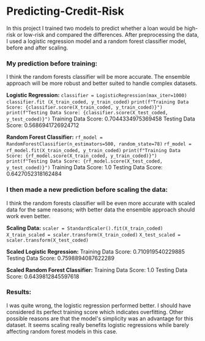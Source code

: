 # Predicting-Credit-Risk

In this project I trained two models to predict whether a loan would be high-risk or low-risk and compared the differences. After preprocessing the data, I used a logistic regression model and a random forest classifier model, before and after scaling.

### My prediction before training:
I think the random forests classifier will be more accurate. The ensemble approach will be more robust and better suited to handle complex datasets.

**Logistic Regression:**
`classifier = LogisticRegression(max_iter=1000)`
`classifier.fit (X_train_coded, y_train_coded)`
`print(f"Training Data Score: {classifier.score(X_train_coded, y_train_coded)}")`
`print(f"Testing Data Score: {classifier.score(X_test_coded, y_test_coded)}")`
Training Data Score: 0.7044334975369458
Testing Data Score: 0.5686941726924712

**Random Forest Classifier:**
`rf_model = RandomForestClassifier(n_estimators=500, random_state=78)`
`rf_model = rf_model.fit(X_train_coded, y_train_coded)`
`print(f"Training Data Score: {rf_model.score(X_train_coded, y_train_coded)}")`
`print(f"Testing Data Score: {rf_model.score(X_test_coded, y_test_coded)}")`
Training Data Score: 1.0
Testing Data Score: 0.6427052318162484

### I then made a new prediction before scaling the data:
I think the random forests classifier will be even more accurate with scaled data for the same reasons; with better data the ensemble approach should work even better.

**Scaling Data:**
`scaler = StandardScaler().fit(X_train_coded)`
`X_train_scaled = scaler.transform(X_train_coded)`
`X_test_scaled = scaler.transform(X_test_coded)`

**Scaled Logistic Regression:**
Training Data Score: 0.710919540229885
Testing Data Score: 0.7598894087622289

**Scaled Random Forest Classifier:**
Training Data Score: 1.0
Testing Data Score: 0.6439812845597618

### Results:
I was quite wrong, the logistic regression performed better. I should have considered its perfect training score which indicates overfitting. Other possible reasons are that the model's simplicity was an advantage for this dataset. It seems scaling really benefits logistic regressions while barely affecting random forest models in this case.